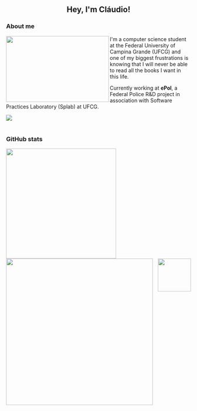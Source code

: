 <h2 align='center'> Hey, I'm Cláudio! </h2>

### About me

  <img align='left' src='https://media.giphy.com/media/5UteRPYSpbT6tmHRgT/giphy.gif' width='280' height='180'/>
  
  <p>I'm a computer science student at the Federal University of Campina Grande (UFCG) and one of my biggest frustrations is knowing that I will never be able to read all the books I want in this life.</p>
  
  <p>Currently working at <b>ePol</b>, a Federal Police R&D project in association with Software Practices Laboratory (Splab) at UFCG.</p>

  <div align='left'>
    <a href='href='mailto:fclaudiods@gmail.com'>
      <img src='https://img.shields.io/badge/Gmail-D14836?style=for-the-badge&logo=gmail&logoColor=white&color=606060'/>
    </a>
  </div>
  
  <br>
                                                                                                                      
<h3> GitHub stats</h3>

<div>
  <img align='left' src='https://github-readme-stats.vercel.app/api/top-langs/?username=anuraghazra&theme=vue' height="300"/>
  <img align='left' src='https://github-readme-stats.vercel.app/api?username=claudiodantas&hide=stars&theme=vue' width='400'/>
  <img align='right' src='https://media.giphy.com/media/RVy3XU9pV1euIO3bsR/giphy.gif' width='90'/>

</div>
